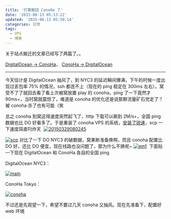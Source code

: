 ```yaml
---
title: '打算搬回 ConoHa 了'
date: '2015-08-13 05:13:22'
updated: '2015-08-13 05:50:14'
categories: 日常
tags:
  - VPS
  - 博客
---
```



关于站点搬迁的文章已经写了两篇了。。

[DigitalOcean -> ConoHa](https://prinzeugen.net/move-to-conoha-tokyo/)， [ConoHa -> DigitalOcean](https://prinzeugen.net/move-back-to-digitalocean-nyc-3/)

- - - - - -

今天估计是 DigitalOcean 抽风了，到 NYC3 的延迟瞬间爆满，下午的时候一度出现过丢包率 75% 的情况，ssh 都连不上（现在的 ping 稳定在 300ms 左右）。窝受不了了就回去看了看上次被窝放置 play 的 conoha，ping 了一下竟然才 90ms+，当时窝就震惊了，难道是 conoha 的优化还是说那群流量矿石党走了？被 conoha 杀了也有可能（笑

总之 conoha 到窝这得速度突然起飞了，http 下载可以飙到 2M/s+，全国 ping 数据也比 DO 好看多了。于是重装了 conoha VPS 的系统，[安装了锐速](https://prinzeugen.net/use-serverspeeder-to-speed-up-your-shadowsocks/)，scp 一下速度简直叼炸天  [![20150329080245](https://img.prin.studio/images/2015/03/20150329080245.jpg)](https://img.prin.studio/images/2015/03/20150329080245.jpg)

[![scp](https://img.prin.studio/images/2015/08/2015-08-12_12-37-11-1024x206.png)](https://img.prin.studio/images/2015/08/2015-08-12_12-37-11.png)
 对比了一下 DO NYC3 的破数据，窝果断准备换啊，而且 conoha 配置比 DO 好，还比 DO 便宜，现在线路也没问题了，那为什么不换呢~ [![em1](https://img.prin.studio/images/2015/08/2015-08-12_12-42-14.jpg)](https://img.prin.studio/images/2015/08/2015-08-12_12-42-14.jpg)  下面贴一下现在 DigitalOcean 和 ConoHa 各自的全国 ping 

DigitalOcean NYC3：

[![main](https://img.prin.studio/images/2015/08/2015-08-12_13-09-55.png)](https://img.prin.studio/images/2015/08/2015-08-12_13-09-55.png)

ConoHa Tokyo：

[![conoha](https://img.prin.studio/images/2015/08/2015-08-12_13-11-40.png)](https://img.prin.studio/images/2015/08/2015-08-12_13-11-40.png)

不过还是先观望一下，希望不要过几天 conoha 又抽风。现在先准备下，配置好 web 环境



